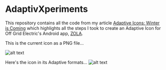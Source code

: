 # AdaptivXperiments

This repository contains all the code from my article [Adaptive Icons: Winter is Coming](https://tech.offgrid-electric.com/adaptive-icons-winter-is-coming-%EF%B8%8F-d5e48a70b54b) which highlights all the steps I took to create an Adaptive Icon for Off Grid Electric's Android app, [ZOLA](https://play.google.com/store/apps/details?id=com.offgrid.electric.zola.sales).

This is the current icon as a PNG file...


![alt text](https://cdn-images-1.medium.com/max/1600/1*fIwVWzj6VdSyzQAabUX0NA.png) 


Here's the icon in its Adaptive formats...
![alt text](https://cdn-images-1.medium.com/max/1600/1*KFr1VavAMM_45Mr9Yshlyw.png) 
